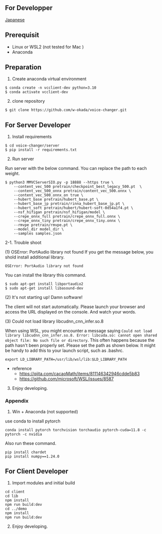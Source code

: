 ## For Developper

[Japanese](/README_dev_ja.md)

## Prerequisit

- Linux or WSL2 (not tested for Mac )
- Anaconda

## Preparation

1. Create anaconda virtual environment

```
$ conda create -n vcclient-dev python=3.10
$ conda activate vcclient-dev
```

2. clone repository

```
$ git clone https://github.com/w-okada/voice-changer.git
```

## For Server Developer

1. Install requirements

```
$ cd voice-changer/server
$ pip install -r requirements.txt
```

2. Run server

Run server with the below command. You can replace the path to each weight.

```
$ python3 MMVCServerSIO.py -p 18888 --https true \
    --content_vec_500 pretrain/checkpoint_best_legacy_500.pt  \
    --content_vec_500_onnx pretrain/content_vec_500.onnx \
    --content_vec_500_onnx_on true \
    --hubert_base pretrain/hubert_base.pt \
    --hubert_base_jp pretrain/rinna_hubert_base_jp.pt \
    --hubert_soft pretrain/hubert/hubert-soft-0d54a1f4.pt \
    --nsf_hifigan pretrain/nsf_hifigan/model \
    --crepe_onnx_full pretrain/crepe_onnx_full.onnx \
    --crepe_onnx_tiny pretrain/crepe_onnx_tiny.onnx \
    --rmvpe pretrain/rmvpe.pt \
    --model_dir model_dir \
    --samples samples.json

```

2-1. Trouble shoot

(1) OSError: PortAudio library not found
If you get the message below, you shold install additional library.

```
OSError: PortAudio library not found
```

You can install the library this command.

```
$ sudo apt-get install libportaudio2
$ sudo apt-get install libasound-dev
```

(2) It's not starting up! Damn software!

The client will not start automatically. Please launch your browser and access the URL displayed on the console. And watch your words.

(3) Could not load library libcudnn_cnn_infer.so.8

When using WSL, you might encounter a message saying `Could not load library libcudnn_cnn_infer.so.8. Error: libcuda.so: cannot open shared object file: No such file or directory`. This often happens because the path hasn't been properly set. Please set the path as shown below. It might be handy to add this to your launch script, such as .bashrc.

```
export LD_LIBRARY_PATH=/usr/lib/wsl/lib:$LD_LIBRARY_PATH
```

- reference
  - https://qiita.com/cacaoMath/items/811146342946cdde5b83
  - https://github.com/microsoft/WSL/issues/8587

3. Enjoy developing.

### Appendix

1. Win + Anaconda (not supported)

use conda to install pytorch

```
conda install pytorch torchvision torchaudio pytorch-cuda=11.8 -c pytorch -c nvidia
```

Also run these command.

```
pip install chardet
pip install numpy==1.24.0
```

## For Client Developer

1. Import modules and initial build

```
cd client
cd lib
npm install
npm run build:dev
cd ../demo
npm install
npm run build:dev
```

2. Enjoy developing.
